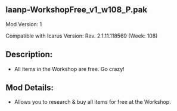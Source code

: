laanp-WorkshopFree_v1_w108_P.pak
----------------------------------------------------------------------
Mod Version: 1

Compatible with Icarus Version: Rev. 2.1.11.118569 (Week: 108)

## Description:
- All items in the Workshop are free. Go crazy!

## Mod Details:
- Allows you to research & buy all items for free at the Workshop.


















































